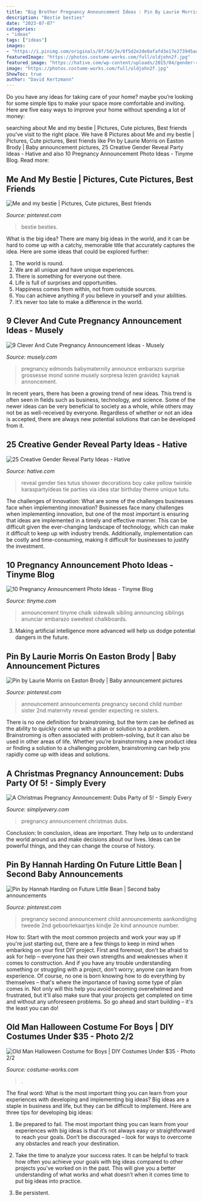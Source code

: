 ```yaml
---
title: "Big Brother Pregnancy Announcement Ideas : Pin By Laurie Morris On Easton Brody"
description: "Bestie besties"
date: "2023-07-07"
categories:
- "ideas"
tags: ["ideas"]
images:
- "https://i.pinimg.com/originals/8f/5d/2e/8f5d2e2de0afafd3e17e273945ad074e.jpg"
featuredImage: "https://photos.costume-works.com/full/oldjohn2f.jpg"
featured_image: "https://hative.com/wp-content/uploads/2015/04/gender-reveal-party-ideas/10-gender-reveal-party-ideas.jpg"
image: "https://photos.costume-works.com/full/oldjohn2f.jpg"
ShowToc: true
author: "David Kertzmann"
---
```



Do you have any ideas for taking care of your home? maybe you’re looking for some simple tips to make your space more comfortable and inviting. Here are five easy ways to improve your home without spending a lot of money:

	

		
searching about Me and my bestie | Pictures, Cute pictures, Best friends you've visit to the right place. We have 8 Pictures about Me and my bestie | Pictures, Cute pictures, Best friends like Pin by Laurie Morris on Easton Brody | Baby announcement pictures, 25 Creative Gender Reveal Party Ideas - Hative and also 10 Pregnancy Announcement Photo Ideas - Tinyme Blog. Read more:
		
    
## Me And My Bestie | Pictures, Cute Pictures, Best Friends

<img loading=lazy src="https://i.pinimg.com/736x/d7/d1/62/d7d162bad930cd58afda8c5a8571c1f8--picture-ideas.jpg" onerror="this.onerror=null;this.src='https://tse2.mm.bing.net/th?id=OIP.z3kbEfOJ_PzSn89hak6LFgHaHa&amp;pid=15.1';" alt="Me and my bestie | Pictures, Cute pictures, Best friends">

_Source: pinterest.com_

>bestie besties. 

	

What is the big idea?
There are many big ideas in the world, and it can be hard to come up with a catchy, memorable title that accurately captures the idea. Here are some ideas that could be explored further: 
1. The world is round. 
2. We are all unique and have unique experiences. 
3. There is something for everyone out there. 
4. Life is full of surprises and opportunities. 
5. Happiness comes from within, not from outside sources. 
6. You can achieve anything if you believe in yourself and your abilities. 
7. It’s never too late to make a difference in the world.

    
## 9 Clever And Cute Pregnancy Announcement Ideas - Musely

<img loading=lazy src="https://media.musely.com/u/351f3802-6c0d-4ad4-a394-ad0aeab8bd1a.jpg" onerror="this.onerror=null;this.src='https://tse1.mm.bing.net/th?id=OIP.pCK1m9zQfkNgJ_0bFbQx5gHaJ4&amp;pid=15.1';" alt="9 Clever And Cute Pregnancy Announcement Ideas - Musely">

_Source: musely.com_

>pregnancy edmonds babymaternity announce embarazo surprise grossesse mond sonne musely sorpresa lezen gravidez kaynak annoncement. 

	

In recent years, there has been a growing trend of new ideas. This trend is often seen in fields such as business, technology, and science. Some of the newer ideas can be very beneficial to society as a whole, while others may not be as well-received by everyone. Regardless of whether or not an idea is accepted, there are always new potential solutions that can be developed from it.

    
## 25 Creative Gender Reveal Party Ideas - Hative

<img loading=lazy src="https://hative.com/wp-content/uploads/2015/04/gender-reveal-party-ideas/10-gender-reveal-party-ideas.jpg" onerror="this.onerror=null;this.src='https://tse4.mm.bing.net/th?id=OIP.x_9sbhRSM0_BqL9Cd7YmjAHaI-&amp;pid=15.1';" alt="25 Creative Gender Reveal Party Ideas - Hative">

_Source: hative.com_

>reveal gender ties tutus shower decorations boy cake yellow twinkle karaspartyideas tie parties via idea star birthday theme unique tutu. 

	

The challenges of Innovation: What are some of the challenges businesses face when implementing innovation?
Businesses face many challenges when implementing innovation, but one of the most important is ensuring that ideas are implemented in a timely and effective manner. This can be difficult given the ever-changing landscape of technology, which can make it difficult to keep up with industry trends. Additionally, implementation can be costly and time-consuming, making it difficult for businesses to justify the investment.

    
## 10 Pregnancy Announcement Photo Ideas - Tinyme Blog

<img loading=lazy src="https://www.tinyme.com/blog/wp-content/uploads/10-pregnancy-announcement-photo-ideas/10-Pregnancy-Announcement-Photo-Ideas-9.jpg" onerror="this.onerror=null;this.src='https://tse3.mm.bing.net/th?id=OIP.ieSTZyUa8pAZ1mpy56RI3AHaLH&amp;pid=15.1';" alt="10 Pregnancy Announcement Photo Ideas - Tinyme Blog">

_Source: tinyme.com_

>announcement tinyme chalk sidewalk sibling announcing siblings anunciar embarazo sweetest chalkboards. 

	

3. Making artificial intelligence more advanced will help us dodge potential dangers in the future.

    
## Pin By Laurie Morris On Easton Brody | Baby Announcement Pictures

<img loading=lazy src="https://i.pinimg.com/originals/8f/5d/2e/8f5d2e2de0afafd3e17e273945ad074e.jpg" onerror="this.onerror=null;this.src='https://tse3.mm.bing.net/th?id=OIP.JqOSDG1cJn6tco2EBBVRLQHaLH&amp;pid=15.1';" alt="Pin by Laurie Morris on Easton Brody | Baby announcement pictures">

_Source: pinterest.com_

>announcement announcements pregnancy second child number sister 2nd maternity reveal gender expecting re sisters. 

	

There is no one definition for brainstroming, but the term can be defined as the ability to quickly come up with a plan or solution to a problem. Brainstroming is often associated with problem-solving, but it can also be used in other areas of life. Whether you’re brainstorming a new product idea or finding a solution to a challenging problem, brainstroming can help you rapidly come up with ideas and solutions.

    
## A Christmas Pregnancy Announcement: Dubs Party Of 5! - Simply Every

<img loading=lazy src="https://i1.wp.com/www.simplyevery.com/wp-content/uploads/2016/12/Pregnancy-683x1024.png?resize=625%2C937" onerror="this.onerror=null;this.src='https://tse4.mm.bing.net/th?id=OIP.JVPdVlowfBmGqzonNzjQtgHaLG&amp;pid=15.1';" alt="A Christmas Pregnancy Announcement: Dubs Party of 5! - Simply Every">

_Source: simplyevery.com_

>pregnancy announcement christmas dubs. 

	

Conclusion:
In conclusion, ideas are important. They help us to understand the world around us and make decisions about our lives. Ideas can be powerful things, and they can change the course of history.

    
## Pin By Hannah Harding On Future Little Bean | Second Baby Announcements

<img loading=lazy src="https://i.pinimg.com/originals/95/86/44/9586440bb4cefc9f2c3e25eee15070c8.jpg" onerror="this.onerror=null;this.src='https://tse2.mm.bing.net/th?id=OIP.r1f-MZBV4HjB49qI_-XP5gHaG4&amp;pid=15.1';" alt="Pin by Hannah Harding on Future Little Bean | Second baby announcements">

_Source: pinterest.com_

>pregnancy second announcement child announcements aankondiging tweede 2nd geboortekaartjes kindje 2e kind announce number. 

	

How to: Start with the most common projects and work your way up
If you're just starting out, there are a few things to keep in mind when embarking on your first DIY project. First and foremost, don't be afraid to ask for help – everyone has their own strengths and weaknesses when it comes to construction. And if you have any trouble understanding something or struggling with a project, don't worry; anyone can learn from experience.
Of course, no one is born knowing how to do everything by themselves – that's where the importance of having some type of plan comes in. Not only will this help you avoid becoming overwhelmed and frustrated, but it'll also make sure that your projects get completed on time and without any unforeseen problems. So go ahead and start building – it's the least you can do!

    
## Old Man Halloween Costume For Boys | DIY Costumes Under $35 - Photo 2/2

<img loading=lazy src="https://photos.costume-works.com/full/oldjohn2f.jpg" onerror="this.onerror=null;this.src='https://tse3.mm.bing.net/th?id=OIP.R-ReodV4JF7PBY01v8nAyQHaP5&amp;pid=15.1';" alt="Old Man Halloween Costume for Boys | DIY Costumes Under $35 - Photo 2/2">

_Source: costume-works.com_

>. 

	

The final word: What is the most important thing you can learn from your experiences with developing and implementing big ideas?
Big ideas are a staple in business and life, but they can be difficult to implement. Here are three tips for developing big ideas:
1. Be prepared to fail. The most important thing you can learn from your experiences with big ideas is that it’s not always easy or straightforward to reach your goals. Don’t be discouraged – look for ways to overcome any obstacles and reach your destination.

2. Take the time to analyze your success rates. It can be helpful to track how often you achieve your goals with big ideas compared to other projects you’ve worked on in the past. This will give you a better understanding of what works and what doesn’t when it comes time to put big ideas into practice.

3. Be persistent.

